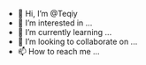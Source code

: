 - 👋 Hi, I’m @Teqiy
- 👀 I’m interested in ...
- 🌱 I’m currently learning ...
- 💞️ I’m looking to collaborate on ...
- 📫 How to reach me ...

<!---
Teqiy/Teqiy is a ✨ special ✨ repository because its `README.md` (this file) appears on your GitHub profile.
You can click the Preview link to take a look at your changes.
--->
